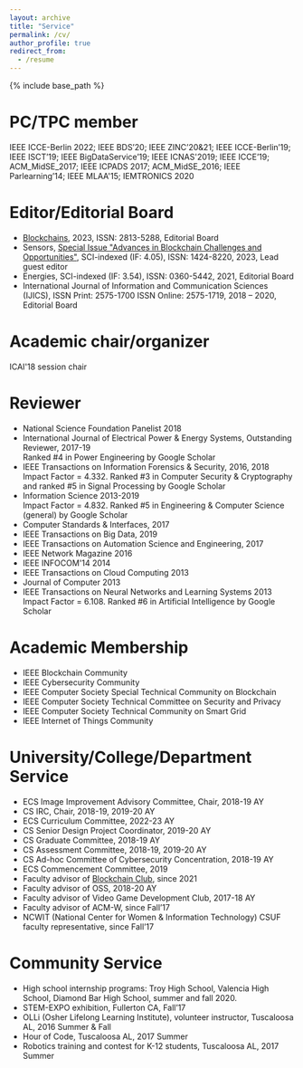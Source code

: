 ```yaml
---
layout: archive
title: "Service"
permalink: /cv/
author_profile: true
redirect_from:
  - /resume
---
```


{% include base_path %}

PC/TPC member
======
IEEE ICCE-Berlin 2022; IEEE BDS’20; IEEE ZINC’20&21; IEEE ICCE-Berlin’19; IEEE ISCT’19; IEEE BigDataService’19; IEEE ICNAS'2019; IEEE ICCE’19; ACM_MidSE_2017; IEEE ICPADS 2017; ACM_MidSE_2016; IEEE Parlearning’14; IEEE MLAA'15; IEMTRONICS 2020

Editor/Editorial Board
======
- [Blockchains](https://www.mdpi.com/journal/blockchains/editors), 2023, ISSN: 2813-5288, Editorial Board
- Sensors, [Special Issue "Advances in Blockchain Challenges and Opportunities"](https://www.mdpi.com/journal/sensors/special_issues/0E9R83J7XJ), SCI-indexed (IF: 4.05), ISSN: 1424-8220, 2023, Lead guest editor
- Energies, SCI-indexed (IF: 3.54), ISSN: 0360-5442, 2021, Editorial Board 
- International Journal of Information and Communication Sciences (IJICS), ISSN Print:  2575-1700
ISSN Online:  2575-1719, 2018 – 2020, Editorial Board

Academic chair/organizer
=====
ICAI'18 session chair

Reviewer
======
- National Science Foundation Panelist 2018
- International Journal of Electrical Power & Energy Systems, Outstanding Reviewer, 2017-19<br/>
Ranked #4 in Power Engineering by Google Scholar
- IEEE Transactions on Information Forensics & Security, 2016, 2018<br/>
Impact Factor = 4.332. Ranked #3 in Computer Security & Cryptography and ranked #5 in Signal Processing by Google Scholar
- Information Science 2013-2019<br/>
Impact Factor = 4.832. Ranked #5 in Engineering & Computer Science (general) by Google Scholar
- Computer Standards & Interfaces, 2017
- IEEE Transactions on Big Data, 2019
- IEEE Transactions on Automation Science and Engineering, 2017
- IEEE Network Magazine 2016
- IEEE INFOCOM'14 2014
- IEEE Transactions on Cloud Computing 2013
- Journal of Computer 2013
- IEEE Transactions on Neural Networks and Learning Systems 2013<br/>
Impact Factor = 6.108. Ranked #6 in Artificial Intelligence by Google Scholar


Academic Membership
======
- IEEE Blockchain Community
- IEEE Cybersecurity Community
- IEEE Computer Society Special Technical Community on Blockchain
- IEEE Computer Society Technical Committee on Security and Privacy
- IEEE Computer Society Technical Community on Smart Grid
- IEEE Internet of Things Community


University/College/Department Service
======
- ECS Image Improvement Advisory Committee, Chair, 2018-19 AY
- CS IRC, Chair, 2018-19, 2019-20 AY
- ECS Curriculum Committee, 2022-23 AY
- CS Senior Design Project Coordinator, 2019-20 AY
- CS Graduate Committee, 2018-19 AY
- CS Assessment Committee, 2018-19, 2019-20 AY
- CS Ad-hoc Committee of Cybersecurity Concentration, 2018-19 AY
- ECS Commencement Committee, 2019
- Faculty advisor of [Blockchain Club](https://tuffytoken.github.io/), since 2021
- Faculty advisor of OSS, 2018-20 AY
- Faculty advisor of Video Game Development Club, 2017-18 AY
- Faculty advisor of ACM-W, since Fall’17 
- NCWIT (National Center for Women & Information Technology) CSUF faculty representative, since Fall’17


Community Service
======
- High school internship programs: Troy High School, Valencia High School, Diamond Bar High School, summer and fall 2020.
- STEM-EXPO exhibition, Fullerton CA, Fall’17 
- OLLi (Osher Lifelong Learning Institute), volunteer instructor, Tuscaloosa AL, 2016 Summer & Fall
- Hour of Code, Tuscaloosa AL, 2017 Summer
- Robotics training and contest for K-12 students, Tuscaloosa AL, 2017 Summer
